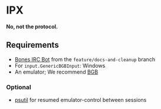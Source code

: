 IPX
===

**No, not the protocol.**


## Requirements
- [Bones IRC Bot][bones] from the `feature/docs-and-cleanup` branch
- For `input.GenericBGBInput`: Windows
- An emulator; We recommend [BGB][bgb]

[bones]: https://github.com/404d/Bones-IRCBot
[bgb]: http://bgb.bircd.org/

### Optional
- [psutil][psutil] for resumed emulator-control between sessions

[psutil]:https://code.google.com/p/psutil/
